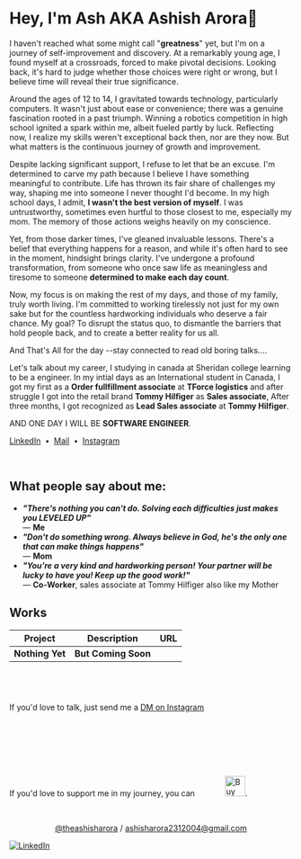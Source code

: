 # Hey, I'm Ash AKA Ashish Arora👋

I haven't reached what some might call "**greatness**" yet, but I'm on a journey of self-improvement and discovery. At a remarkably young age, I found myself at a crossroads, forced to make pivotal decisions. Looking back, it's hard to judge whether those choices were right or wrong, but I believe time will reveal their true significance.

Around the ages of 12 to 14, I gravitated towards technology, particularly computers. It wasn't just about ease or convenience; there was a genuine fascination rooted in a past triumph. Winning a robotics competition in high school ignited a spark within me, albeit fueled partly by luck. Reflecting now, I realize my skills weren't exceptional back then, nor are they now. But what matters is the continuous journey of growth and improvement.

Despite lacking significant support, I refuse to let that be an excuse. I'm determined to carve my path because I believe I have something meaningful to contribute. Life has thrown its fair share of challenges my way, shaping me into someone I never thought I'd become. In my high school days, I admit, **I wasn't the best version of myself**. I was untrustworthy, sometimes even hurtful to those closest to me, especially my mom. The memory of those actions weighs heavily on my conscience.

Yet, from those darker times, I've gleaned invaluable lessons. There's a belief that everything happens for a reason, and while it's often hard to see in the moment, hindsight brings clarity. I've undergone a profound transformation, from someone who once saw life as meaningless and tiresome to someone **determined to make each day count**.

Now, my focus is on making the rest of my days, and those of my family, truly worth living. I'm committed to working tirelessly not just for my own sake but for the countless hardworking individuals who deserve a fair chance. My goal? To disrupt the status quo, to dismantle the barriers that hold people back, and to create a better reality for us all.

And That's All for the day --stay connected to read old boring talks....

Let's talk about my career, I studying in canada at Sheridan college learning to be a engineer. In my intial days as an International student in Canada, I got my first as a **Order fullfillment associate** at **TForce logistics** and after struggle I got into the retail brand **Tommy Hilfiger** as **Sales associate**, After three months, I got recognized as **Lead Sales associate** at **Tommy Hilfiger**.

AND ONE DAY I WILL BE **SOFTWARE ENGINEER**.

[LinkedIn](https://ca.linkedin.com/in/ashish-arora-220b861b8?trk=profile-badge)&nbsp;&nbsp;•&nbsp;&nbsp;[Mail](mailto:ashisharora2312004@gmail.com)&nbsp;&nbsp;•&nbsp;&nbsp;[Instagram](https://www.instagram.com/the_ashish_arora/)

<br>

## What people say about me:

- **_"There's nothing you can't do. Solving each difficulties just makes you LEVELED UP"_** <br>
  — **Me**
- **_"Don't do something wrong. Always believe in God, he's the only one that can make things happens"_** <br>
  — **Mom**
- **_"You’re a very kind and hardworking person! Your partner will be lucky to have you! Keep up the good work!"_** <br>
  — **Co-Worker**, sales associate at Tommy Hilfiger also like my Mother
  <br>

## Works

| Project           | Description                                                  | URL                                                          |
| ----------------- | ------------------------------------------------------------ | ------------------------------------------------------------ |
| **Nothing Yet**   |                  **But Coming Soon**                         | 
                            

<br>

#
If you'd love to talk, just send me a [DM on Instagram](https://www.instagram.com/the_ashish_arora/)

If you'd love to support me in my journey, you can <a href='https://ko-fi.com/P5P8XUA7W' target='_blank'><img height='36' style='border:0px;height:36px;margin:100px 0px 0px 50px' src='https://storage.ko-fi.com/cdn/kofi2.png?v=3' border='0' alt='Buy Me a Coffee at ko-fi.com' /></a>.

<br>

<p align='center'><a href="https://www.instagram.com/the_ashish_arora/">@theashisharora<a> / <a href="mailto:ashisharora2312004@gmail.com">ashisharora2312004@gmail.com<a></p>

[![LinkedIn](https://img.shields.io/badge/LinkedIn-Connect-blue?logo=linkedin&style=flat-square)](https://ca.linkedin.com/in/theashisharora2314)

